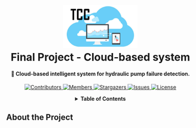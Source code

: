 <!-- PROJECT LOGO -->
<h1 align="center">
  <br>
  <a href="https://github.com/JonathanTSilva/TP-IFSP"><img src="./Images/logo-tcc.png" alt="Markdownify" width="200"></a>
  <br>
  Final Project - Cloud-based system
  <br>
</h1>

<h4 align="center">
  🧾 Cloud-based intelligent system for hydraulic pump failure detection.
</h4>

<!-- PROJECT SHIELDS -->
<p align="center">
  <a href="https://github.com/JonathanTSilva/TP-IFSP/graphs/contributors">
    <img src="https://img.shields.io/github/contributors/JonathanTSilva/TP-IFSP.svg?style=for-the-badge" alt="Contributors">
  </a>
  <a href="https://github.com/JonathanTSilva/TP-IFSP/network/members">
    <img src="https://img.shields.io/github/forks/JonathanTSilva/TP-IFSP.svg?style=for-the-badge" alt="Members">
  </a>
  <a href="https://github.com/JonathanTSilva/TP-IFSP/stargazers">
    <img src="https://img.shields.io/github/stars/JonathanTSilva/TP-IFSP.svg?style=for-the-badge" alt="Stargazers">
  </a>
  <a href="https://github.com/JonathanTSilva/TP-IFSP/issues">
    <img src="https://img.shields.io/github/issues/JonathanTSilva/TP-IFSP.svg?style=for-the-badge" alt="Issues">
  </a>
  <a href="https://github.com/JonathanTSilva/TP-IFSP/blob/main/LICENSE">
    <img src="https://img.shields.io/github/license/JonathanTSilva/TP-IFSP.svg?style=for-the-badge" alt="License">
  </a>
</p>

<!-- TABLE OF CONTENTS -->
<details close="close" align="center">
  <summary><b>Table of Contents</b></summary>
          <a href="#about-the-project">About The Project</a> |
          <a href="#getting-started">Getting Started</a> |
          <a href="#quick-guide">Quick Guide</a> |
          <a href="#contributing">Contributing</a> |
          <a href="#license">License</a> |
          <a href="#contact">Contact</a>
</details>

## About the Project
